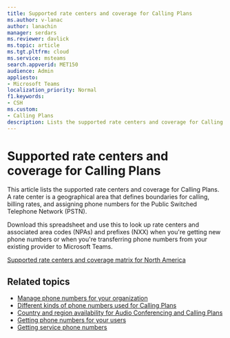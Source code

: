 ```yaml
---
title: Supported rate centers and coverage for Calling Plans
ms.author: v-lanac
author: lanachin
manager: serdars
ms.reviewer: davlick
ms.topic: article
ms.tgt.pltfrm: cloud
ms.service: msteams
search.appverid: MET150
audience: Admin
appliesto:
- Microsoft Teams
localization_priority: Normal
f1.keywords: 
- CSH
ms.custom:
- Calling Plans
description: Lists the supported rate centers and coverage for Calling Plans.
---
```


# Supported rate centers and coverage for Calling Plans

This article lists the supported rate centers and coverage for Calling Plans. A rate center is a geographical area that defines boundaries for calling, billing rates, and assigning phone numbers for the Public Switched Telephone Network (PSTN).

Download this spreadsheet and use this to look up rate centers and associated area codes (NPAs) and prefixes (NXX) when you're getting new phone numbers or when you're transferring phone numbers from your existing provider to Microsoft Teams.

[Supported rate centers and coverage matrix for North America](https://github.com/MicrosoftDocs/OfficeDocs-SkypeForBusiness/blob/live/Teams/downloads/calling-plans/supported-rate-centers-and-coverage-matrix-(v-07012020)-(en-us).xlsx?raw=true)

## Related topics

- [Manage phone numbers for your organization](../manage-phone-numbers-for-your-organization/manage-phone-numbers-for-your-organization.md)
- [Different kinds of phone numbers used for Calling Plans](../different-kinds-of-phone-numbers-used-for-calling-plans.md)
- [Country and region availability for Audio Conferencing and Calling Plans](../country-and-region-availability-for-audio-conferencing-and-calling-plans/country-and-region-availability-for-audio-conferencing-and-calling-plans.md)
- [Getting phone numbers for your users](../getting-phone-numbers-for-your-users.md)
- [Getting service phone numbers](../getting-service-phone-numbers.md)
